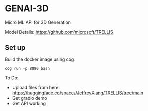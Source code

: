 # GENAI-3D
Micro ML API for 3D Generation

Model Details: https://github.com/microsoft/TRELLIS

## Set up

Build the docker image using cog:

`cog run -p 8090 bash`

To Do:
- Upload files from here: https://huggingface.co/spaces/JeffreyXiang/TRELLIS/tree/main
- Get gradio demo
- Get API working